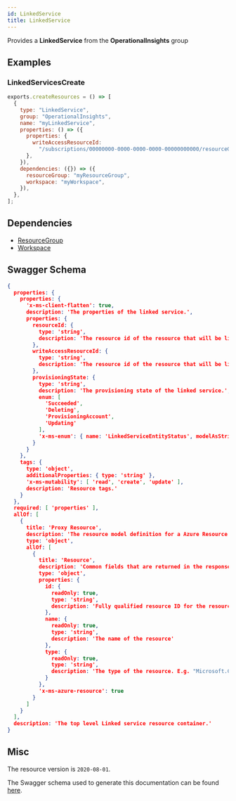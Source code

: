```yaml
---
id: LinkedService
title: LinkedService
---
```

Provides a **LinkedService** from the **OperationalInsights** group
## Examples
### LinkedServicesCreate
```js
exports.createResources = () => [
  {
    type: "LinkedService",
    group: "OperationalInsights",
    name: "myLinkedService",
    properties: () => ({
      properties: {
        writeAccessResourceId:
          "/subscriptions/00000000-0000-0000-0000-00000000000/resourceGroups/mms-eus/providers/Microsoft.OperationalInsights/clusters/testcluster",
      },
    }),
    dependencies: ({}) => ({
      resourceGroup: "myResourceGroup",
      workspace: "myWorkspace",
    }),
  },
];

```
## Dependencies
- [ResourceGroup](../Resources/ResourceGroup.md)
- [Workspace](../OperationalInsights/Workspace.md)
## Swagger Schema
```json
{
  properties: {
    properties: {
      'x-ms-client-flatten': true,
      description: 'The properties of the linked service.',
      properties: {
        resourceId: {
          type: 'string',
          description: 'The resource id of the resource that will be linked to the workspace. This should be used for linking resources which require read access'
        },
        writeAccessResourceId: {
          type: 'string',
          description: 'The resource id of the resource that will be linked to the workspace. This should be used for linking resources which require write access'
        },
        provisioningState: {
          type: 'string',
          description: 'The provisioning state of the linked service.',
          enum: [
            'Succeeded',
            'Deleting',
            'ProvisioningAccount',
            'Updating'
          ],
          'x-ms-enum': { name: 'LinkedServiceEntityStatus', modelAsString: true }
        }
      }
    },
    tags: {
      type: 'object',
      additionalProperties: { type: 'string' },
      'x-ms-mutability': [ 'read', 'create', 'update' ],
      description: 'Resource tags.'
    }
  },
  required: [ 'properties' ],
  allOf: [
    {
      title: 'Proxy Resource',
      description: 'The resource model definition for a Azure Resource Manager proxy resource. It will not have tags and a location',
      type: 'object',
      allOf: [
        {
          title: 'Resource',
          description: 'Common fields that are returned in the response for all Azure Resource Manager resources',
          type: 'object',
          properties: {
            id: {
              readOnly: true,
              type: 'string',
              description: 'Fully qualified resource ID for the resource. Ex - /subscriptions/{subscriptionId}/resourceGroups/{resourceGroupName}/providers/{resourceProviderNamespace}/{resourceType}/{resourceName}'
            },
            name: {
              readOnly: true,
              type: 'string',
              description: 'The name of the resource'
            },
            type: {
              readOnly: true,
              type: 'string',
              description: 'The type of the resource. E.g. "Microsoft.Compute/virtualMachines" or "Microsoft.Storage/storageAccounts"'
            }
          },
          'x-ms-azure-resource': true
        }
      ]
    }
  ],
  description: 'The top level Linked service resource container.'
}
```
## Misc
The resource version is `2020-08-01`.

The Swagger schema used to generate this documentation can be found [here](https://github.com/Azure/azure-rest-api-specs/tree/main/specification/operationalinsights/resource-manager/Microsoft.OperationalInsights/stable/2020-08-01/LinkedServices.json).
